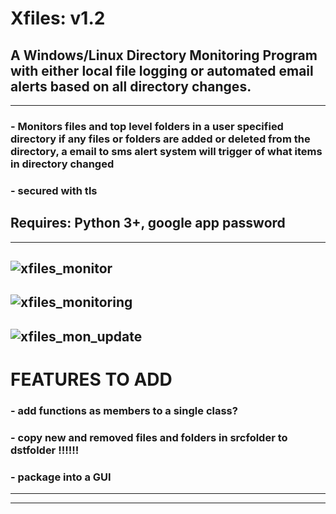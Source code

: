 # Xfiles: v1.2		
## A Windows/Linux Directory Monitoring Program with either local file logging or automated email alerts based on all directory changes.
------------------------
### - Monitors files and top level folders in a user specified directory if any files or folders are added or deleted from the directory, a email to sms alert system will trigger of what items in directory changed
### - secured with tls
## Requires: Python 3+, google app password 
-----------------------------------
![xfiles_monitor](https://user-images.githubusercontent.com/52839097/174408130-3a573146-dd49-4fb9-813d-c7bf1facca3a.PNG)
-----------------------------------
![xfiles_monitoring](https://user-images.githubusercontent.com/52839097/174408838-66ed34ff-84ae-4cdd-a5ad-1706e5dcf6b2.PNG)
-----------------------------------
![xfiles_mon_update](https://user-images.githubusercontent.com/52839097/174408856-cc11f86b-e53c-46cf-b0db-0e8c5d403cf2.PNG)
-----------------------------------
# FEATURES TO ADD 	

### - add functions as members to a single class?
### - copy new and removed files and folders in srcfolder to dstfolder !!!!!!
### - package into a GUI
------------------------------------
------------------------------------
